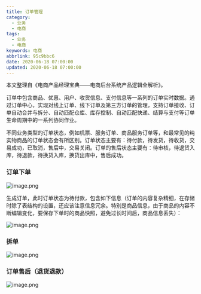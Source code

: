 ```yaml
---
title: 订单管理
category:
  - 业务
  - 电商
tags:
  - 业务
  - 电商
keywords: 电商
abbrlink: 95c9bbc6
date: 2020-06-18 07:00:00
updated: 2020-06-18 07:00:00
---
```


本文整理自《电商产品经理宝典——电商后台系统产品逻辑全解析》。

订单中包含商品、优惠、用户、收货信息、支付信息等一系列的订单实时数据。通过订单中心，实现对线上订单、线下订单及第三方订单的管理，支持订单接收、订单自动合并与拆分、自动匹配仓库、库存控制、自动匹配快递、结算与支付等订单生命周期中的一系列协同作业。

不同业务类型的订单状态，例如机票、服务订单、商品服务订单等，和最常见的纯实物商品的订单状态会有所区别。订单状态主要有：待付款，待发货，待收货，交易成功，已取消，售后中，交易关闭。订单的售后状态主要有：待审核，待退货入库，待退款，待换货入库，换货出库中，售后成功。

### 订单下单

![image.png](dd1.png)

生成订单，此时订单状态为待付款，包含如下信息（订单的内容复杂精细，在存储时除了表结构的设置，还应该注意信息冗余。特别是商品信息，由于商品的内容不断编辑变化，要保存下单时的商品快照，避免过长时间后，商品信息丢失）：

![image.png](dd2.png)

### 拆单

![image.png](dd3.png)

### 订单售后（退货退款）

![image.png](dd4.png)
